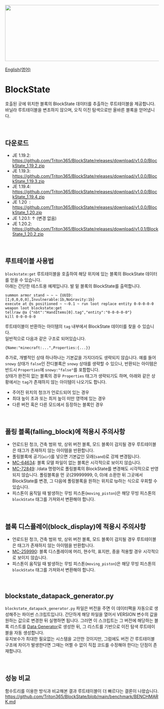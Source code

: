 <img src="https://user-images.githubusercontent.com/93764565/224527804-182f2369-8739-428b-8d2c-56ed234983e0.gif"  width="682" height="184"><br>
<br>
[English(영어)](https://github.com/Triton365/BlockState)<br>

# BlockState
호출된 곳에 위치한 블록의 BlockState 데이터를 추출하는 루트테이블을 제공합니다. 바닐라 루트테이블을 변조하지 않으며, 오직 이진 탐색으로만 올바른 블록을 얻어냅니다.<br>
<br><br>

## 다운로드
- JE 1.19.2: <https://github.com/Triton365/BlockState/releases/download/v1.0.0/BlockState_1.19.2.zip>
- JE 1.19.3: <https://github.com/Triton365/BlockState/releases/download/v1.0.0/BlockState_1.19.3.zip>
- JE 1.19.4: <https://github.com/Triton365/BlockState/releases/download/v1.0.0/BlockState_1.19.4.zip>
- JE 1.20&nbsp;&nbsp;: <https://github.com/Triton365/BlockState/releases/download/v1.0.0/BlockState_1.20.zip>
- JE 1.20.1: ↑ (변경 없음)
- JE 1.20.2: <https://github.com/Triton365/BlockState/releases/download/v1.0.1/BlockState_1.20.2.zip>
<br><br><br>

## 루트테이블 사용법
`blockstate:get` 루트테이블을 호출하여 해당 위치에 있는 블록의 BlockState 데이터를 얻을 수 있습니다.<br>
아래는 간단한 테스트용 예제입니다. 발 밑 블록의 BlockState를 출력합니다.<br>
```mcfunction
summon armor_stand ~ ~ ~ {UUID:[I;0,0,0,0],Invulnerable:1b,NoGravity:1b}
execute at @s positioned ~ ~-0.1 ~ run loot replace entity 0-0-0-0-0 weapon loot blockstate:get
tellraw @a {"nbt":"HandItems[0].tag","entity":"0-0-0-0-0"}
kill 0-0-0-0-0
```
루트테이블이 반환하는 아이템의 `tag` 내부에서 BlockState 데이터를 찾을 수 있습니다.<br>
일반적으로 다음과 같은 구조로 되어있습니다.<br>
```
{Name:"minecraft:...",Properties:{...}}
```
추가로, 개별적인 상태 하나하나는 기본값을 가지더라도 생략되지 않습니다. 예를 들어 `snowy` 상태가 `false`인 잔디블록은 `snowy` 상태를 생략할 수 있으나, 반환되는 아이템은 반드시 `Properties`에 `snowy:"false"`를 포함합니다.<br>
상태가 완전히 없는 블록의 경우 `Properties` 태그가 생략되기도 하며, 아래와 같은 상황에서는 `tag`가 존재하지 않는 아이템이 나오기도 합니다.
- 주어진 위치의 청크가 언로드되어 있는 경우
- 최대 높이 초과 또는 최저 높이 미만 영역에 있는 경우
- 다른 버전 혹은 다른 모드에서 등장하는 블록인 경우
<br><br><br>

## 폴링 블록(falling_block)에 적용시 주의사항
- 언로드된 청크, 건축 범위 밖, 상위 버전 블록, 모드 블록이 감지될 경우 루트테이블은 태그가 존재하지 않는 아이템을 반환합니다.
- 폴링블록에 공기(`air`)를 넣으면 기본값인 모래(`sand`)로 강제 변경됩니다.
- [MC-64634](https://bugs.mojang.com/browse/MC-64634): 블록 모델 파일이 없는 블록은 시각적으로 보이지 않습니다.
- [MC-72849](https://bugs.mojang.com/browse/MC-72849): /data 명령어로 폴링블록의 BlockState를 변경해도 시각적으로 반영되지 않습니다. 폴링블록을 먼 곳(29999999, 0, 0)에 소환한 뒤 그곳에서 BlockState를 변경, 그 다음에 폴링블록을 원하는 위치로 tp하는 식으로 우회할 수 있습니다.
- 피스톤이 움직일 때 발생하는 무빙 피스톤(`moving_piston`)은 해당 무빙 피스톤의 `blockState` 태그를 가져와서 변환해야 합니다.
<br><br><br>

## 블록 디스플레이(block_display)에 적용시 주의사항
- 언로드된 청크, 건축 범위 밖, 상위 버전 블록, 모드 블록이 감지될 경우 루트테이블은 태그가 존재하지 않는 아이템을 반환합니다.
- [MC-259990](https://bugs.mojang.com/browse/MC-259990): 블록 디스플레이에 머리, 현수막, 표지판, 종을 적용할 경우 시각적으로 보이지 않습니다.
- 피스톤이 움직일 때 발생하는 무빙 피스톤(`moving_piston`)은 해당 무빙 피스톤의 `blockState` 태그를 가져와서 변환해야 합니다.
<br><br><br>

## blockstate_datapack_generator.py
`blockstate_datapack_generator.py` 파일은 버전을 주면 이 데이터팩을 자동으로 생성해주는 파이썬 스크립트입니다. 간단하게 해당 파일을 열어서 VERSION 변수의 값을 원하는 값으로 변경한 뒤 실행하면 됩니다. 그러면 이 스크립트는 그 버전에 해당하는 블록 리스트를 [Data Generator](https://minecraft.fandom.com/wiki/Tutorials/Running_the_data_generator)로 생성한 뒤, 그 리스트를 기반으로 이진 탐색 루트테이블을 자동 생성합니다.<br>
유지보수가 최대한 필요없는 시스템을 고안한 것이지만, 그럼에도 버전 간 루트테이블 구조에 차이가 발생한다면 그때는 어쩔 수 없이 직접 코드를 수정해야 한다는 단점이 존재합니다.<br>
<br><br>

## 성능 비교
함수트리를 이용한 방식과 비교해본 결과 루트테이블이 더 빠르다는 결론이 나왔습니다.
<https://github.com/Triton365/BlockState/blob/main/benchmark/BENCHMARK.md><br>
<br><br>
